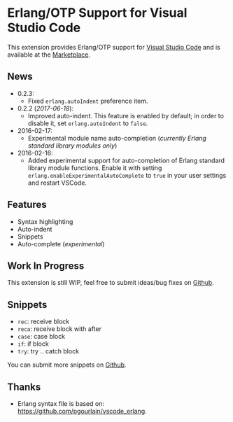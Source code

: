 # Erlang/OTP Support for Visual Studio Code

This extension provides Erlang/OTP support for [Visual Studio Code](https://code.visualstudio.com/) and is available at the [Marketplace](https://marketplace.visualstudio.com/items?itemName=yuce.erlang-otp).

## News

* 0.2.3:
    * Fixed `erlang.autoIndent` preference item.
* 0.2.2 (*2017-06-18*):
    * Improved auto-indent. This feature is enabled by default; in order to disable it, set `erlang.autoIndent` to `false`.
* 2016-02-17:
    * Experimental module name auto-completion (*currently Erlang standard library modules only*)
* 2016-02-16:
    * Added experimental support for auto-completion of Erlang standard library module functions. Enable it with setting `erlang.enableExperimentalAutoComplete` to `true` in your user settings and restart VSCode.

## Features

* Syntax highlighting
* Auto-indent
* Snippets
* Auto-complete (*experimental*)

## Work In Progress

This extension is still WIP, feel free to submit ideas/bug fixes
on [Github](https://github.com/yuce/erlang-vscode/issues).

## Snippets

* `rec`: receive block
* `reca`: receive block with after
* `case`: case block
* `if`: if block
* `try`: try .. catch block

You can submit more snippets on [Github](https://github.com/yuce/erlang-vscode/issues).

## Thanks

* Erlang syntax file is based on: https://github.com/pgourlain/vscode_erlang.
